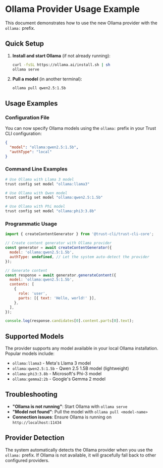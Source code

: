 # Ollama Provider Usage Example

This document demonstrates how to use the new Ollama provider with the `ollama:` prefix.

## Quick Setup

1. **Install and start Ollama** (if not already running):
   ```bash
   curl -fsSL https://ollama.ai/install.sh | sh
   ollama serve
   ```

2. **Pull a model** (in another terminal):
   ```bash
   ollama pull qwen2.5:1.5b
   ```

## Usage Examples

### Configuration File

You can now specify Ollama models using the `ollama:` prefix in your Trust CLI configuration:

```json
{
  "model": "ollama:qwen2.5:1.5b",
  "authType": "local"
}
```

### Command Line Examples

```bash
# Use Ollama with Llama 3 model
trust config set model "ollama:llama3"

# Use Ollama with Qwen model
trust config set model "ollama:qwen2.5:1.5b"

# Use Ollama with Phi model
trust config set model "ollama:phi3:3.8b"
```

### Programmatic Usage

```javascript
import { createContentGenerator } from '@trust-cli/trust-cli-core';

// Create content generator with Ollama provider
const generator = await createContentGenerator({
  model: 'ollama:qwen2.5:1.5b',
  authType: undefined, // Let the system auto-detect the provider
});

// Generate content
const response = await generator.generateContent({
  model: 'ollama:qwen2.5:1.5b',
  contents: [
    {
      role: 'user',
      parts: [{ text: 'Hello, world!' }],
    },
  ],
});

console.log(response.candidates[0].content.parts[0].text);
```

## Supported Models

The provider supports any model available in your local Ollama installation. Popular models include:

- `ollama:llama3` - Meta's Llama 3 model
- `ollama:qwen2.5:1.5b` - Qwen 2.5 1.5B model (lightweight)
- `ollama:phi3:3.8b` - Microsoft's Phi-3 model
- `ollama:gemma2:2b` - Google's Gemma 2 model

## Troubleshooting

- **"Ollama is not running"**: Start Ollama with `ollama serve`
- **"Model not found"**: Pull the model with `ollama pull <model-name>`
- **Connection issues**: Ensure Ollama is running on `http://localhost:11434`

## Provider Detection

The system automatically detects the Ollama provider when you use the `ollama:` prefix. If Ollama is not available, it will gracefully fall back to other configured providers.